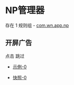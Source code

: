 # NP管理器

存在 1 规则组 - [com.wn.app.np](/src/apps/com.wn.app.np.ts)

## 开屏广告

点击 跳过

- [示例-0](https://m.gkd.li/47310744/8004ff60-325d-4001-b5cc-1cb0ce9d454a)

- [快照-0](https://i.gkd.li/i/14532036)

